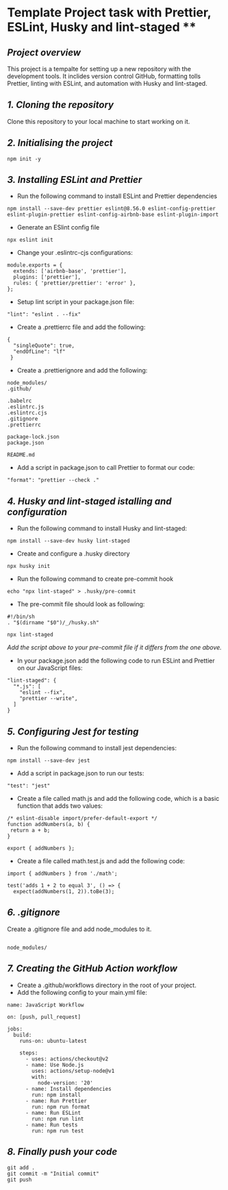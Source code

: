 # Template Project task with Prettier, ESLint, Husky and lint-staged **

## _Project overview_

This project is a tempalte for setting up a new repository with the development tools. It inclides version control GitHub, formatting tolls Prettier, linting with ESLint, and automation with Husky and lint-staged.

## _1. Cloning the repository_

Clone this repository to your local machine to start working on it.

## _2. Initialising the project_

```
npm init -y
```

## _3. Installing ESLint and Prettier_
- Run the following command to install ESLint and Prettier dependencies
```
npm install --save-dev prettier eslint@8.56.0 eslint-config-prettier eslint-plugin-prettier eslint-config-airbnb-base eslint-plugin-import
```
- Generate an ESlint config file
```
npx eslint init
```

- Change your .eslintrc-cjs configurations:
```
module.exports = {
  extends: ['airbnb-base', 'prettier'],
  plugins: ['prettier'],
  rules: { 'prettier/prettier': 'error' },
};
```

- Setup lint script in your package.json file:
```
"lint": "eslint . --fix"
```
- Create a .prettierrc file and add the following:
```
{
  "singleQuote": true,
  "endOfLine": "lf"
 }
```
- Create a .prettierignore and add the following:
```
node_modules/
.github/

.babelrc
.eslintrc.js
.eslintrc.cjs
.gitignore
.prettierrc

package-lock.json
package.json

README.md
```

- Add a script in package.json to call Prettier to format our code:
```
"format": "prettier --check ."
```
## _4. Husky and lint-staged istalling and configuration_

- Run the following command to install Husky and lint-staged:

```
npm install --save-dev husky lint-staged
```

- Create and configure a .husky directory
```
npx husky init
```
- Run the following command to create pre-commit hook
```
echo "npx lint-staged" > .husky/pre-commit
```

- The pre-commit file should look as following:
```
#!/bin/sh
. "$(dirname "$0")/_/husky.sh"

npx lint-staged
```
_Add the script above to your pre-commit file if it differs from the one above._

- In your package.json add the following code to run ESLint and Prettier on our JavaScript files:

```
"lint-staged": {
  "*.js": [
    "eslint --fix",
    "prettier --write",
  ]
}
```

## _5. Configuring Jest for testing_

- Run the following command to install jest dependencies:
```
npm install --save-dev jest
```
- Add a script in package.json to run our tests:
```
"test": "jest"
```

- Create a file called math.js and add the following code, which is a basic function that adds two values:
```
/* eslint-disable import/prefer-default-export */
function addNumbers(a, b) {
 return a + b;
}

export { addNumbers };
```
- Create a file called math.test.js and add the following code:
```
import { addNumbers } from './math';

test('adds 1 + 2 to equal 3', () => {
  expect(addNumbers(1, 2)).toBe(3);
```
## _6. .gitignore_

Create a .gitignore file and add node_modules to it.
```

node_modules/
```

## _7. Creating the GitHub Action workflow_
- Create a .github/workflows directory in the root of your project.
- Add the following config to your main.yml file:
```
name: JavaScript Workflow

on: [push, pull_request]

jobs:
  build:
    runs-on: ubuntu-latest

    steps:
      - uses: actions/checkout@v2
      - name: Use Node.js
        uses: actions/setup-node@v1
        with:
          node-version: '20'
      - name: Install dependencies
        run: npm install
      - name: Run Prettier
        run: npm run format
      - name: Run ESLint
        run: npm run lint
      - name: Run tests
        run: npm run test
```

## _8. Finally push your code_
```
git add .
git commit -m "Initial commit"
git push
```